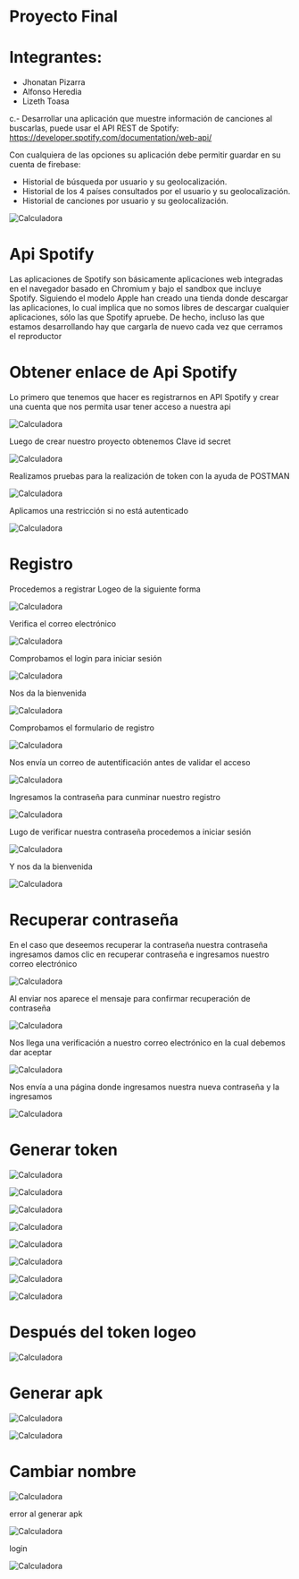 # Proyecto Final

# Integrantes:
- Jhonatan Pizarra
- Alfonso Heredia
- Lizeth Toasa

c.- Desarrollar una aplicación que muestre información de canciones al buscarlas, puede usar
el API REST de Spotify: https://developer.spotify.com/documentation/web-api/

Con cualquiera de las opciones su aplicación debe permitir guardar en su cuenta de firebase:
- Historial de búsqueda por usuario y su geolocalización.
- Historial de los 4 países consultados por el usuario y su geolocalización.
- Historial de canciones por usuario y su geolocalización.

![Calculadora](https://github.com/Aheredia05/Calculadora-mejorada/blob/master/topicos/spotify-logo.png)

# Api Spotify

Las aplicaciones de Spotify son básicamente aplicaciones web integradas en el navegador basado en Chromium y bajo el sandbox que incluye Spotify. Siguiendo el modelo Apple han creado una tienda donde descargar las aplicaciones, lo cual implica que no somos libres de descargar cualquier aplicaciones, sólo las que Spotify apruebe. De hecho, incluso las que estamos desarrollando hay que cargarla de nuevo cada vez que cerramos el reproductor

# Obtener enlace de Api Spotify
Lo primero que tenemos que hacer es registrarnos en API Spotify y crear una cuenta que nos permita usar tener acceso a nuestra api

![Calculadora](https://github.com/Aheredia05/Calculadora-mejorada/blob/master/topicos/1.png)

Luego de crear nuestro proyecto obtenemos Clave id secret

![Calculadora](https://github.com/Aheredia05/Calculadora-mejorada/blob/master/topicos/a.png)

Realizamos pruebas para la realización de token con la ayuda de POSTMAN

![Calculadora](https://github.com/Aheredia05/Calculadora-mejorada/blob/master/topicos/2.png)

Aplicamos una restricción si no está autenticado

![Calculadora](https://github.com/Aheredia05/Calculadora-mejorada/blob/master/topicos/3.png)

# Registro

Procedemos a registrar Logeo de la siguiente forma

![Calculadora](https://github.com/Aheredia05/Calculadora-mejorada/blob/master/topicos/4.png)

Verifica el correo electrónico

![Calculadora](https://github.com/Aheredia05/Calculadora-mejorada/blob/master/topicos/5.png)

Comprobamos el login para iniciar sesión 

![Calculadora](https://github.com/Aheredia05/Calculadora-mejorada/blob/master/topicos/6.png)

Nos da la bienvenida 

![Calculadora](https://github.com/Aheredia05/Calculadora-mejorada/blob/master/topicos/7.png)

Comprobamos el formulario de registro

![Calculadora](https://github.com/Aheredia05/Calculadora-mejorada/blob/master/topicos/8.png)

Nos envía un correo de autentificación antes de validar el acceso 

![Calculadora](https://github.com/Aheredia05/Calculadora-mejorada/blob/master/topicos/9.png)

Ingresamos la contraseña para cunminar nuestro registro

![Calculadora](https://github.com/Aheredia05/Calculadora-mejorada/blob/master/topicos/10.png)

Lugo de verificar nuestra contraseña procedemos a iniciar sesión 

![Calculadora](https://github.com/Aheredia05/Calculadora-mejorada/blob/master/topicos/11.png)

Y nos da la bienvenida

![Calculadora](https://github.com/Aheredia05/Calculadora-mejorada/blob/master/topicos/12.png)

# Recuperar contraseña

En el caso que deseemos recuperar la contraseña nuestra contraseña ingresamos damos clic en recuperar contraseña e ingresamos nuestro correo electrónico 

![Calculadora](https://github.com/Aheredia05/Calculadora-mejorada/blob/master/topicos/13.png)


Al enviar nos aparece el mensaje para confirmar recuperación de contraseña

![Calculadora](https://github.com/Aheredia05/Calculadora-mejorada/blob/master/topicos/14.png)

Nos llega una verificación a nuestro correo electrónico en la cual debemos dar aceptar

![Calculadora](https://github.com/Aheredia05/Calculadora-mejorada/blob/master/topicos/15.png)

Nos envía a una página donde ingresamos nuestra nueva contraseña y la ingresamos

![Calculadora](https://github.com/Aheredia05/Calculadora-mejorada/blob/master/topicos/16.png)

# Generar token

![Calculadora](https://github.com/Aheredia05/Calculadora-mejorada/blob/master/topicos/17.png)


![Calculadora](https://github.com/Aheredia05/Calculadora-mejorada/blob/master/topicos/199.png)


![Calculadora](https://github.com/Aheredia05/Calculadora-mejorada/blob/master/topicos/18.png)


![Calculadora](https://github.com/Aheredia05/Calculadora-mejorada/blob/master/topicos/20.png)


![Calculadora](https://github.com/Aheredia05/Calculadora-mejorada/blob/master/topicos/21.png)


![Calculadora](https://github.com/Aheredia05/Calculadora-mejorada/blob/master/topicos/22.png)


![Calculadora](https://github.com/Aheredia05/Calculadora-mejorada/blob/master/topicos/23.png)

![Calculadora](https://github.com/Aheredia05/Calculadora-mejorada/blob/master/topicos/24.png)

# Después del token logeo

![Calculadora](https://github.com/Aheredia05/Calculadora-mejorada/blob/master/topicos/25.png)

# Generar apk

![Calculadora](https://github.com/Aheredia05/Calculadora-mejorada/blob/master/topicos/26.png)


![Calculadora](https://github.com/Aheredia05/Calculadora-mejorada/blob/master/topicos/27.png)

# Cambiar nombre

![Calculadora](https://github.com/Aheredia05/Calculadora-mejorada/blob/master/topicos/28.png)

error al generar apk

![Calculadora](https://github.com/Aheredia05/Calculadora-mejorada/blob/master/topicos/29.png)

login

![Calculadora](https://github.com/Aheredia05/Calculadora-mejorada/blob/master/topicos/30.png)

